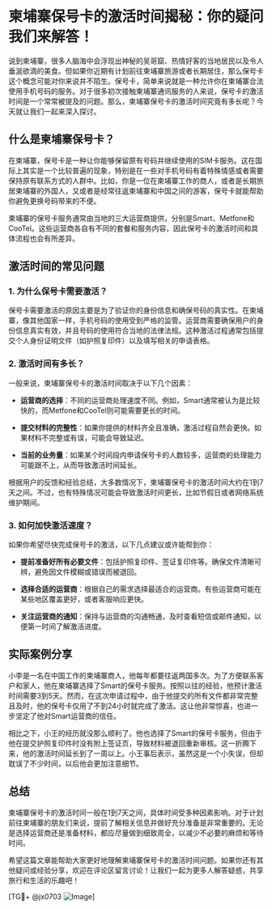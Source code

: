 # 柬埔寨保号卡的激活时间揭秘：你的疑问我们来解答！

说到柬埔寨，很多人脑海中会浮现出神秘的吴哥窟、热情好客的当地居民以及令人垂涎欲滴的美食。但如果你近期有计划前往柬埔寨旅游或者长期居住，那么保号卡这个概念可能对你来说并不陌生。保号卡，简单来说就是一种允许你在柬埔寨合法使用手机号码的服务。对于很多初次接触柬埔寨通讯服务的人来说，保号卡的激活时间是一个常常被提及的问题。那么，柬埔寨保号卡的激活时间究竟有多长呢？今天就让我们一起来深入探讨。

## 什么是柬埔寨保号卡？

在柬埔寨，保号卡是一种让你能够保留原有号码并继续使用的SIM卡服务。这在国际上其实是一个比较普遍的现象，特别是在一些对手机号码有着特殊情感或者需要保持原有联系方式的人群中。比如，你是一位在柬埔寨工作的商人，或者是长期旅居柬埔寨的外国人，又或者是经常往返柬埔寨和中国之间的游客，保号卡就能帮助你避免更换号码带来的不便。

柬埔寨的保号卡服务通常由当地的三大运营商提供，分别是Smart、Metfone和CooTel。这些运营商各自有不同的套餐和服务内容，因此保号卡的激活时间和具体流程也会有所差异。

## 激活时间的常见问题

### 1. 为什么保号卡需要激活？

保号卡需要激活的原因主要是为了验证你的身份信息和确保号码的真实性。在柬埔寨，像其他国家一样，手机号码的使用受到严格的监管。运营商需要确保用户的身份信息真实有效，并且号码的使用符合当地的法律法规。这种激活过程通常包括提交个人身份证明文件（如护照复印件）以及填写相关的申请表格。

### 2. 激活时间有多长？

一般来说，柬埔寨保号卡的激活时间取决于以下几个因素：

- **运营商的选择**：不同的运营商处理速度不同。例如，Smart通常被认为是比较快的，而Metfone和CooTel则可能需要更长的时间。
  
- **提交材料的完整性**：如果你提供的材料齐全且准确，激活过程自然会更快。如果材料不完整或有误，可能会导致延迟。

- **当前的业务量**：如果某个时间段内申请保号卡的人数较多，运营商的处理能力可能跟不上，从而导致激活时间延长。

根据用户的反馈和经验总结，大多数情况下，柬埔寨保号卡的激活时间大约在1到7天之间。不过，也有特殊情况可能会导致激活时间更长，比如节假日或者网络系统维护期间。

### 3. 如何加快激活速度？

如果你希望尽快完成保号卡的激活，以下几点建议或许能帮到你：

- **提前准备好所有必要文件**：包括护照复印件、签证复印件等。确保文件清晰可辨，避免因文件模糊或错误而被退回。

- **选择合适的运营商**：根据自己的需求选择最适合的运营商。有些运营商可能在某些地区覆盖更好，或者客服响应更快。

- **关注运营商的通知**：保持与运营商的沟通畅通，及时查看短信或邮件通知，以便第一时间了解激活进度。

## 实际案例分享

小李是一名在中国工作的柬埔寨商人，他每年都要往返两国多次。为了方便联系客户和家人，他在柬埔寨选择了Smart的保号卡服务。按照以往的经验，他预计激活时间需要3到5天。然而，在这次申请过程中，由于他提交的所有文件都非常完整且及时，他的保号卡仅用了不到24小时就完成了激活。这让他非常惊喜，也进一步坚定了他对Smart运营商的信任。

相比之下，小王的经历就没那么顺利了。他也选择了Smart的保号卡服务，但由于他在提交护照复印件时没有附上签证页，导致材料被退回重新审核。这一折腾下来，他的激活时间延长到了一周以上。小王事后表示，虽然这是一个小失误，但却耽误了不少时间，以后他会更加注意细节。

## 总结

柬埔寨保号卡的激活时间一般在1到7天之间，具体时间受多种因素影响。对于计划前往柬埔寨的朋友们来说，提前了解相关信息并做好充分准备是非常重要的。无论是选择运营商还是准备材料，都应尽量做到细致周全，以减少不必要的麻烦和等待时间。

希望这篇文章能帮助大家更好地理解柬埔寨保号卡的激活时间问题。如果你还有其他疑问或经验分享，欢迎在评论区留言讨论！让我们一起为更多人解答疑惑，共享旅行和生活的乐趣吧！

[TG💪+ @jx0703 ![Image](https://github.com/user-attachments/assets/dbca1d08-cadb-493c-b0ec-ad6f7a83f270)]